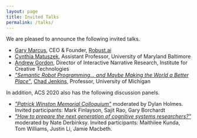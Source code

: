 ```yaml
---
layout: page
title: Invited Talks
permalink: /talks/
---
```


We are pleased to announce the following invited talks.

- [Gary Marcus](http://garymarcus.com/), CEO & Founder, [Robust.ai](https://www.robust.ai/)
- [Cynthia Matuszek](https://www.csee.umbc.edu/~cmat/), Assistant Professor, University of Maryland Baltimore
- [Andrew Gordon](https://ict.usc.edu/news/experts/andrew-gordon/), Director of Interactive Narrative Research, Institute for Creative Technologies
- [_"Semantic Robot Programming... and Maybe Making the World a Better Place"_](https://advancesincognitivesystems.github.io/acs/speakers/chad_jenkins/), [Chad Jenkins](https://web.eecs.umich.edu/~ocj/), Professor, University of Michigan


In addition, ACS 2020 also has the following discussion panels.
- [_"Patrick Winston Memorial Colloquium"_](https://advancesincognitivesystems.github.io/acs/day2/) moderated by Dylan Holmes. Invited participants: Mark Finlayson, Sajit Rao, Gary Borchardt
- [_"How to prepare the next generation of cognitive systems researchers?"_](https://advancesincognitivesystems.github.io/acs/day3/) moderated by Nate Derbinksy. Invited participants: Maithilee Kunda, Tom Williams, Justin Li, Jamie Macbeth. 
